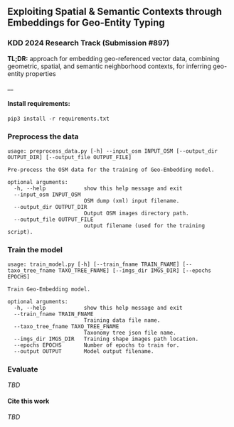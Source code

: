 ## Exploiting Spatial & Semantic Contexts through Embeddings for Geo-Entity Typing
### KDD 2024 Research Track (Submission #897)
__TL;DR:__ approach for embedding geo-referenced vector data, combining geometric, spatial, and semantic neighborhood contexts, for inferring geo-entity properties

__

#### Install requirements:
```commandline
pip3 install -r requirements.txt
```

### Preprocess the data
```commandline
usage: preprocess_data.py [-h] --input_osm INPUT_OSM [--output_dir OUTPUT_DIR] [--output_file OUTPUT_FILE]

Pre-process the OSM data for the training of Geo-Embedding model.

optional arguments:
  -h, --help            show this help message and exit
  --input_osm INPUT_OSM
                        OSM dump (xml) input filename.
  --output_dir OUTPUT_DIR
                        Output OSM images directory path.
  --output_file OUTPUT_FILE
                        output filename (used for the training script).
```

### Train the model
```commandline
usage: train_model.py [-h] [--train_fname TRAIN_FNAME] [--taxo_tree_fname TAXO_TREE_FNAME] [--imgs_dir IMGS_DIR] [--epochs EPOCHS]

Train Geo-Embedding model.

optional arguments:
  -h, --help            show this help message and exit
  --train_fname TRAIN_FNAME
                        Training data file name.
  --taxo_tree_fname TAXO_TREE_FNAME
                        Taxonomy tree json file name.
  --imgs_dir IMGS_DIR   Training shape images path location.
  --epochs EPOCHS       Number of epochs to train for.
  --output OUTPUT       Model output filename.
```

### Evaluate
_TBD_

#### Cite this work
_TBD_

